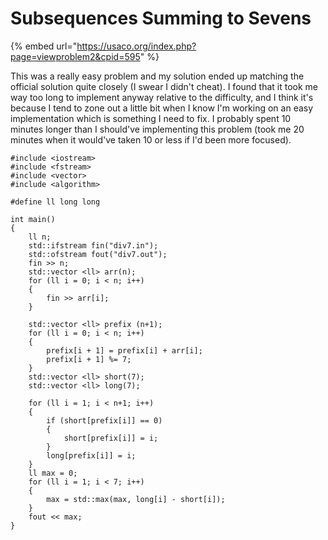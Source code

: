 # Subsequences Summing to Sevens

{% embed url="https://usaco.org/index.php?page=viewproblem2&cpid=595" %}

This was a really easy problem and my solution ended up matching the official solution quite closely (I swear I didn't cheat). I found that it took me way too long to implement anyway relative to the difficulty, and I think it's because I tend to zone out a little bit when I know I'm working on an easy implementation which is something I need to fix. I probably spent 10 minutes longer than I should've implementing this problem (took me 20 minutes when it would've taken 10 or less if I'd been more focused).&#x20;

```
#include <iostream>
#include <fstream>
#include <vector>
#include <algorithm>

#define ll long long

int main()
{
	ll n;
	std::ifstream fin("div7.in");
	std::ofstream fout("div7.out");
	fin >> n;
	std::vector <ll> arr(n);
	for (ll i = 0; i < n; i++)
	{
		fin >> arr[i];
	}

	std::vector <ll> prefix (n+1);
	for (ll i = 0; i < n; i++)
	{
		prefix[i + 1] = prefix[i] + arr[i];
		prefix[i + 1] %= 7;
	}
	std::vector <ll> short(7);
	std::vector <ll> long(7);
	
	for (ll i = 1; i < n+1; i++)
	{
		if (short[prefix[i]] == 0)
		{
			short[prefix[i]] = i;
		}
		long[prefix[i]] = i;
	}
	ll max = 0;
	for (ll i = 1; i < 7; i++)
	{
		max = std::max(max, long[i] - short[i]);
	}
	fout << max;
}
```
